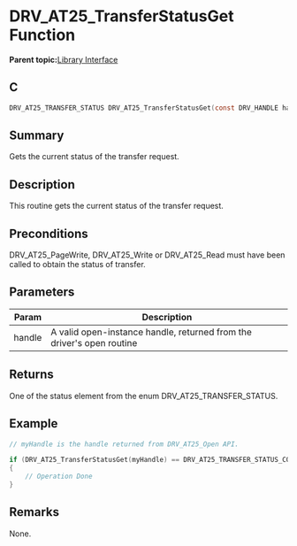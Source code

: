 # DRV\_AT25\_TransferStatusGet Function

**Parent topic:**[Library Interface](GUID-FC2766BD-E5AF-4007-BA9A-D1E179E8AF51.md)

## C

```c
DRV_AT25_TRANSFER_STATUS DRV_AT25_TransferStatusGet(const DRV_HANDLE handle)
```

## Summary

Gets the current status of the transfer request.

## Description

This routine gets the current status of the transfer request.

## Preconditions

DRV\_AT25\_PageWrite, DRV\_AT25\_Write or DRV\_AT25\_Read must have been called to obtain the status of transfer.

## Parameters

|Param|Description|
|-----|-----------|
|handle|A valid open-instance handle, returned from the driver's open routine|

## Returns

One of the status element from the enum DRV\_AT25\_TRANSFER\_STATUS.

## Example

```c
// myHandle is the handle returned from DRV_AT25_Open API.

if (DRV_AT25_TransferStatusGet(myHandle) == DRV_AT25_TRANSFER_STATUS_COMPLETED)
{
    // Operation Done
}
```

## Remarks

None.

